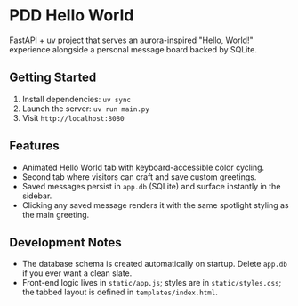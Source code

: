 # PDD Hello World

FastAPI + uv project that serves an aurora-inspired "Hello, World!" experience alongside a personal message board backed by SQLite.

## Getting Started

1. Install dependencies: `uv sync`
2. Launch the server: `uv run main.py`
3. Visit `http://localhost:8080`

## Features

- Animated Hello World tab with keyboard-accessible color cycling.
- Second tab where visitors can craft and save custom greetings.
- Saved messages persist in `app.db` (SQLite) and surface instantly in the sidebar.
- Clicking any saved message renders it with the same spotlight styling as the main greeting.

## Development Notes

- The database schema is created automatically on startup. Delete `app.db` if you ever want a clean slate.
- Front-end logic lives in `static/app.js`; styles are in `static/styles.css`; the tabbed layout is defined in `templates/index.html`.
